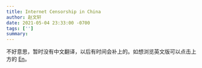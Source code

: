 ```yaml
---
title: Internet Censorship in China
author: 赵文轩
date: 2021-05-04 23:33:00 -0700
tags: ['']
summary: 
---
```


不好意思，暂时没有中文翻译，以后有时间会补上的。如想浏览英文版可以点击上方的 <ins>En</ins>。
